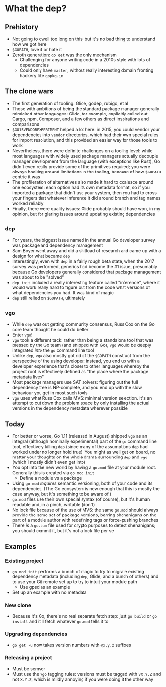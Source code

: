 # What the dep?

## Prehistory

- Not going to dwell too long on this, but it's no bad thing to understand how
  we got here
- `$GOPATH`, love it or hate it
- Zeroth generation: `go get` was the only mechanism
    - Challenging for anyone writing code in a 2010s style with lots of
      dependencies
    - Could only have `master`, without really interesting domain fronting
      hackery like `gopkg.in`

## The clone wars

- The first generation of tooling: Glide, godep, rubigo, et al
- Those with ambitions of being the standard package manager generally mimicked
  other languages: Glide, for example, explicitly called out Cargo, npm,
  Composer, and a few others as direct inspirations and comparisons
- `$GO15VENDOREXPERIMENT` helped a lot here: in 2015, you could vendor your
  dependencies into `vendor` directories, which had their own special rules for
  import resolution, and this provided an easier way for those tools to work
- Nevertheless, there were definite challenges on a tooling level: while most
  languages with widely used package managers actually decouple manager
  development from the language (with exceptions like Rust), Go didn't even
  really provide some of the primitives required; you were always hacking
  around limitations in the tooling, because of how `$GOPATH` centric it was
- The profileration of alternatives also made it hard to coalesce around one
  ecosystem: each option had its own metadata format, so if you imported a
  package that didn't use your system, then you had to cross your fingers that
  whatever inference it did around branch and tag names worked reliably
- Finally, there were quality issues: Glide probably should have won, in my
  opinion, but for glaring issues around updating existing dependencies

## `dep`

- For years, the biggest issue named in the annual Go developer survey was
  package and dependency management
- Sam Boyer went away and did a shitload of research and came up with a design
  for what became `dep`
- Interestingly, even with `dep` in a fairly rough beta state, when the 2017
  survey was performed, generics had become the #1 issue, presumably because
  Go developers generally considered that package management was about to be
  "solved"
- `dep init` included a really interesting feature called "inference", where it
  would work really hard to figure out from the code what versions of what
  dependencies you had. It was kind of magic
- `dep` still relied on `$GOPATH`, ultimately

## `vgo`

- While `dep` was out getting community consensus, Russ Cox on the Go core team
  thought he could do better
- Enter `vgo`!
- `vgo` took a different tack: rather than being a standalone tool that was
  blessed by the Go team (and shipped with Go), `vgo` would be deeply
  integrated _into_ the `go` command line tool
- Unlike `dep`, `vgo` also mostly got rid of the `$GOPATH` construct from the
  perspective of the using developer: instead, you end up with a developer
  experience that's closer to other languages whereby the project root is
  effectively defined as "the place where the package metadata lives"
- Most package managers use SAT solvers: figuring out the full dependency tree
  is NP-complete, and you end up with the slow behaviour you get in most such
  tools
- `vgo` uses what Russ Cox calls MVS: minimal version selection. It's an
  attempt to cut down the problem space by only installing the actual versions
  in the dependency metadata wherever possible

## Today

- For better or worse, Go 1.11 (released in August) shipped `vgo` as an
  integral (although nominally experimental) part of the `go` command line
  tool, effectively killing `dep` (since many of the assumptions `dep` had
  worked under no longer hold true).  You might as well get on board, no matter
  your thoughts on the whole drama surrounding `dep` and `vgo` (which I mostly
  didn't even get into)
- You opt into the new world by having a `go.mod` file at your module root.
  Generally this is created via `go mod init`
  - Define a module vs a package
- Using `go mod` _requires_ semantic versioning, both of your code and its
  dependencies. (The Go ecosystem is new enough that this is mostly the case
  anyway, but it's something to be aware of.)
- `go.mod` files use their own special syntax (of course), but it's human
  readable and, in a pinch, writable (don't)
- No lock file because of the use of MVS: the same `go.mod` should always
  provide the same set of package versions, barring shenanigans on the part of
  a module author with redefining tags or force-pushing branches
- There _is_ a `go.sum` file used for crypto purposes to detect shenanigans;
  you should commit it, but it's not a lock file per se

## Examples

### Existing project

- `go mod init` performs a bunch of magic to try to migrate existing dependency
  metadata (including `dep`, Glide, and a bunch of others) and to use your Git
  remote set up to try to intuit your module path
  - Use gpsd as an example
- Set up an example with no metadata

### New clone

- Because it's Go, there's no real separate fetch step: just `go build` or
  `go install` and it'll fetch whatever `go.mod` tells it to

### Upgrading dependencies

- `go get -u` now takes version numbers with `@x.y.z` suffixes

### Releasing a project

- Must be semver
- Must use the `vgo` tagging rules: versions must be tagged with `vX.Y.Z` and
  not `X.Y.Z`, which is mildly annoying if you were doing it the other way
